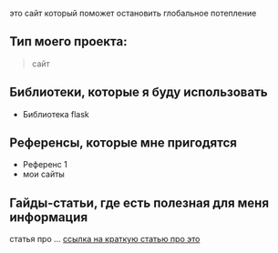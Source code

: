 это cайт который поможет остановить глобальное потепление
## Тип моего проекта:
> сайт

## Библиотеки, которые я буду использовать
- Библиотека flask

## Референсы, которые мне пригодятся
- Референс 1
- мои сайты

## Гайды-статьи, где есть полезная для меня информация
статья про  ... [ccылка на краткую статью про это](https://rg.ru/2023/11/07/kak-prostoj-chelovek-mozhet-povliiat-na-globalnoe-poteplenie.html)
